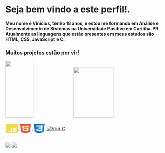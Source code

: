   <h1><b>Seja bem vindo a este perfil!.</b></h1>
  <p><b>Meu nome é Vinicius, tenho 18 anos, e estou me formando em Análise e Desenvolvimento de Sistemas na Universidade Positivo em Curitiba-PR. Atualmente as linguagens que estão presentes em meus estudos são HTML, CSS, JavaScript e C.</b></p>
  
  <h3>Muitos projetos estão por vir!</h3>
  

  <div>
    <a href="https://github.com/ViniAZA">
      <img height="180em" width="42%" src="https://github-readme-stats.vercel.app/api?username=ViniAZA&show_icons=true&theme=radical">
      <img height="160em" width="50%" src="https://github-readme-stats.vercel.app/api/top-langs/?username=ViniAZA&layout=compact&theme=radical">
  </div>

<div style="display: inline_block"><br>
  <img align="center" alt="Vini-Js" height="30" width="40" src="https://raw.githubusercontent.com/devicons/devicon/master/icons/javascript/javascript-plain.svg">
  <img align="center" alt="Vini-HTML" height="30" width="40" src="https://raw.githubusercontent.com/devicons/devicon/master/icons/html5/html5-original.svg">
  <img align="center" alt="Vini-CSS" height="30" width="40" src="https://raw.githubusercontent.com/devicons/devicon/master/icons/css3/css3-original.svg">
  <img align="center" alt="Vini-C" height="30" width="40" src="https://cdn.jsdelivr.net/gh/devicons/devicon/icons/c/c-original.svg">
</div>

 ##

<div> 
   <a href="www.linkedin.com/in/vinicius-a-043802230" target="_blank"><img src="https://img.shields.io/badge/-LinkedIn-%230077B5?style=for-the-badge&logo=linkedin&logoColor=white" target="_blank"></a> 
  <a href="https://instagram.com/vinicius_azambuja" target="_blank"><img src="https://img.shields.io/badge/-Instagram-%23E4405F?style=for-the-badge&logo=instagram&logoColor=white" target="_blank"></a>
</div>
